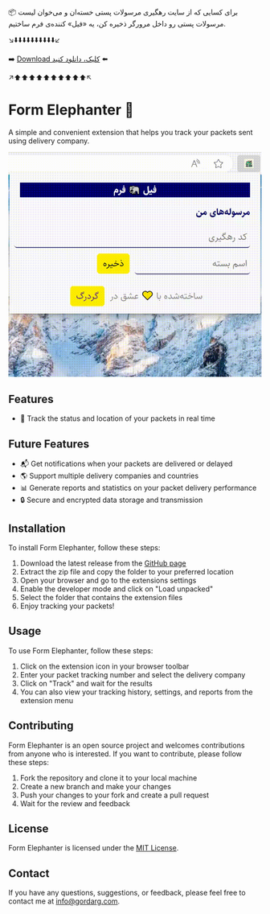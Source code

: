 

📦 برای کسایی که از سایت رهگیری مرسولات پستی خسته‌ان و می‌خوان لیست مرسولات پستی رو داخل مرورگر ذخیره کن، یه «فیل» کننده‌ی فرم ساختیم.


↘️⬇️⬇️⬇️⬇️⬇️⬇️⬇️⬇️⬇️⬇️↙️

➡️   [Download  کلیک، دانلود کنید](https://github.com/tayyebi/form_elephanter/raw/main/form_elephanter-main.crx)    ⬅️

↗️⬆️⬆️⬆️⬆️⬆️⬆️⬆️⬆️⬆️⬆️↖️



# Form Elephanter 🐘

A simple and convenient extension that helps you track your packets sent using delivery company.

![demo.gif](demo.gif)

## Features

- 🚚 Track the status and location of your packets in real time

## Future Features

- 📬 Get notifications when your packets are delivered or delayed
- 🌎 Support multiple delivery companies and countries
- 📊 Generate reports and statistics on your packet delivery performance
- 🔒 Secure and encrypted data storage and transmission

## Installation

To install Form Elephanter, follow these steps:

1. Download the latest release from the [GitHub page](https://github.com/your_username/packet-tracker/releases)
2. Extract the zip file and copy the folder to your preferred location
3. Open your browser and go to the extensions settings
4. Enable the developer mode and click on "Load unpacked"
5. Select the folder that contains the extension files
6. Enjoy tracking your packets!

## Usage

To use Form Elephanter, follow these steps:

1. Click on the extension icon in your browser toolbar
2. Enter your packet tracking number and select the delivery company
3. Click on "Track" and wait for the results
4. You can also view your tracking history, settings, and reports from the extension menu

## Contributing

Form Elephanter is an open source project and welcomes contributions from anyone who is interested. If you want to contribute, please follow these steps:

1. Fork the repository and clone it to your local machine
2. Create a new branch and make your changes
3. Push your changes to your fork and create a pull request
4. Wait for the review and feedback

## License

Form Elephanter is licensed under the [MIT License](https://github.com/tayyebi/form_elephanter/blob/main/LICENSE).

## Contact

If you have any questions, suggestions, or feedback, please feel free to contact me at info@gordarg.com.
